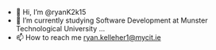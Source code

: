 - 👋 Hi, I’m @ryanK2k15
- 🌱 I’m currently studying Software Development at Munster Technological University ...
- 📫 How to reach me ryan.kelleher1@mycit.ie

<!---
ryanK2k15/ryanK2k15 is a ✨ special ✨ repository because its `README.md` (this file) appears on your GitHub profile.
You can click the Preview link to take a look at your changes.
--->

